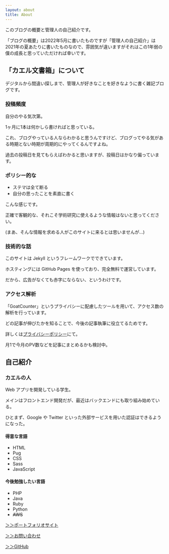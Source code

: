 ```yaml
---
layout: about
title: About
---
```


このブログの概要と管理人の自己紹介です。

「ブログの概要」は2022年5月に書いたものですが「管理人の自己紹介」は2021年の夏あたりに書いたものなので、雰囲気が違いますがそれはこの1年弱の僕の成長と思っていただければ幸いです。

## 「カエル文書箱」について
デジタルから間違い探しまで、管理人が好きなことを好きなように書く雑記ブログです。

### 投稿頻度
自分のやる気次第。

1ヶ月に1本は何かしら書ければと思っている。

これ、ブログやっている人ならわかると思うんですけど、ブログってやる気がある時期とない時期が周期的にやってくるんですよね。

過去の投稿日を見てもらえばわかると思いますが、投稿日はかなり偏っています。

### ポリシー的な
- ステマは全て断る
- 自分の思ったことを素直に書く

こんな感じです。

正確で客観的な、それこそ学術研究に使えるような情報はないと思ってください。

(まあ、そんな情報を求める人がこのサイトに来るとは思いませんが…)

### 技術的な話
このサイトは Jekyll というフレームワークでできています。

ホスティングには GitHub Pages を使っており、完全無料で運営しています。

だから、広告がなくても赤字にならない、というわけです。

### アクセス解析
「GoatCounter」というプライバシーに配慮したツールを用いて、アクセス数の解析を行っています。

どの記事が伸びたかを知ることで、今後の記事執筆に役立てるためです。

詳しくは<a href="https://frogapp.net/privacy" target="_blank" rel="noopener">プライバシーポリシー</a>にて。

月1で今月のPV数などを記事にまとめるかも検討中。

## 自己紹介

### カエルの人

Web アプリを開発している学生。

メインはフロントエンド開発だが、最近はバックエンドにも取り組み始めている。

ひとまず、Google や Twitter といった外部サービスを用いた認証はできるようになった。

#### 得意な言語

- HTML
- Pug
- CSS
- Sass
- JavaScript

#### 今後勉強したい言語

- PHP
- Java
- Ruby
- Python
- ~~AWS~~


<p><a href="https://frogapp.net" target="_blank" rel="noopener">＞＞ポートフォリオサイト</a></p>

<p><a href="https://frogapp.net/contact" target="_blank" rel="noopener">＞＞お問い合わせ</a></p>
         
<p><a href="https://github.com/r-40021/" target="_blank" rel="noopener noreferrer">＞＞GitHub</a></p>
